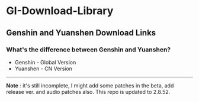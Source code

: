 # GI-Download-Library
## Genshin and Yuanshen Download Links

### What's the difference between Genshin and Yuanshen?
* Genshin - Global Version
* Yuanshen - CN Version

---
**Note** : it's still incomplete, I might add some patches in the beta, add release ver. and audio patches also. This repo is updated to 2.8.52.
